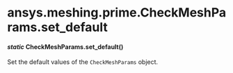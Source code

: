 <a id="ansys-meshing-prime-checkmeshparams-set-default"></a>

# ansys.meshing.prime.CheckMeshParams.set_default

<a id="ansys.meshing.prime.CheckMeshParams.set_default"></a>

#### *static* CheckMeshParams.set_default()

Set the default values of the `CheckMeshParams` object.

<!-- !! processed by numpydoc !! -->

